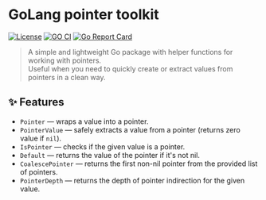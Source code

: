 # GoLang pointer toolkit
[![License](https://img.shields.io/badge/License-Apache_2.0-blue.svg)](LICENSE)
[![GO CI](https://github.com/monobankua/go-ptrkit/actions/workflows/go.yml/badge.svg)](https://github.com/monobankua/go-ptrkit/actions/workflows/go.yml)
[![Go Report Card](https://goreportcard.com/badge/github.com/monobankua/go-ptrkit)](https://goreportcard.com/report/github.com/monobankua/go-ptrkit)

> A simple and lightweight Go package with helper functions for working with pointers.  
> Useful when you need to quickly create or extract values from pointers in a clean way.

## ✨ Features

- `Pointer` — wraps a value into a pointer.
- `PointerValue` — safely extracts a value from a pointer (returns zero value if `nil`).
- `IsPointer` — checks if the given value is a pointer.
- `Default` — returns the value of the pointer if it's not nil.
- `CoalescePointer` — returns the first non-nil pointer from the provided list of pointers.
- `PointerDepth` — returns the depth of pointer indirection for the given value.
